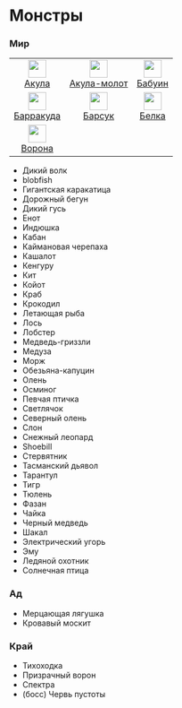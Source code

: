 # Монстры
### Мир

<table>
    <tr>
        <td align="center">
            <a href="/docs/mobs/shark.md"> 
                <img src="" width = 32px height = 32px>
                <br>
                Акула
            </a>
        </td>
        <td align="center">
            <a href="/docs/mobs/hammershark.md"> 
                <img src="" width = 32px height = 32px>
                <br>
                Акула-молот
            </a>
        </td>
        <td align="center">
            <a href="/docs/mobs/.md"> 
                <img src="" width = 32px height = 32px>
                <br>
                Бабуин
            </a>
        </td>
    </tr>
    <tr>
        <td align="center">
            <a href="/docs/mobs/.md"> 
                <img src="" width = 32px height = 32px>
                <br>
                Барракуда
            </a>
        </td>
        <td align="center">
            <a href="/docs/mobs/.md"> 
                <img src="" width = 32px height = 32px>
                <br>
                Барсук
            </a>
        </td>
        <td align="center">
            <a href="/docs/mobs/.md"> 
                <img src="" width = 32px height = 32px>
                <br>
                Белка
            </a>
        </td>
    </tr>
    <tr>
        <td align="center">
            <a href="/docs/mobs/.md"> 
                <img src="" width = 32px height = 32px>
                <br>
                Ворона
            </a>
        </td>
    </tr>
</table>


- Дикий волк
- blobfish
- Гигантская каракатица
- Дорожный бегун
- Дикий гусь
- Енот
- Индюшка
- Кабан
- Каймановая черепаха
- Кашалот
- Кенгуру
- Кит
- Койот
- Краб
- Крокодил
- Летающая рыба
- Лось
- Лобстер
- Медведь-гриззли
- Медуза
- Морж
- Обезьяна-капуцин
- Олень
- Осминог
- Певчая птичка
- Светлячок
- Северный олень
- Слон
- Снежный леопард
- Shoebill
- Стервятник
- Тасманский дьявол
- Тарантул
- Тигр
- Тюлень
- Фазан
- Чайка
- Черный медведь
- Шакал
- Электрический угорь
- Эму
- Ледяной охотник
- Солнечная птица 

### Ад
- Мерцающая лягушка
- Кровавый москит

### Край
- Тихоходка
- Призрачный ворон
- Спектра
- (босс) Червь пустоты